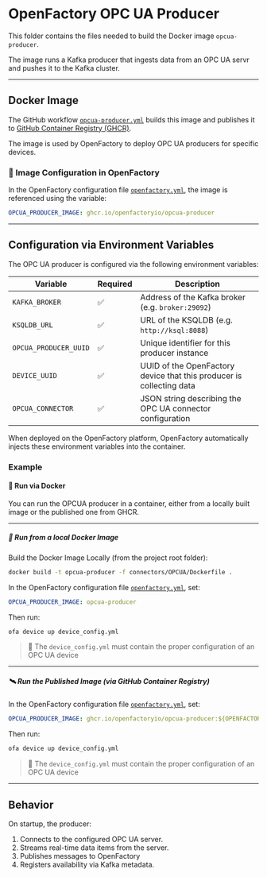 # OpenFactory OPC UA Producer

This folder contains the files needed to build the Docker image `opcua-producer`.

The image runs a Kafka producer that ingests data from an OPC UA servr and pushes it to the Kafka cluster.

---

## Docker Image

The GitHub workflow [`opcua-producer.yml`](../../.github/workflows/opcua_producer.yml) builds this image and publishes it to [GitHub Container Registry (GHCR)](https://github.com/openfactoryio).

The image is used by OpenFactory to deploy OPC UA producers for specific devices.

### 🔧 Image Configuration in OpenFactory

In the OpenFactory configuration file [`openfactory.yml`](../../openfactory/config/openfactory.yml), the image is referenced using the variable:

```yaml
OPCUA_PRODUCER_IMAGE: ghcr.io/openfactoryio/opcua-producer
```

---

## Configuration via Environment Variables

The OPC UA producer is configured via the following environment variables:

| Variable               | Required | Description                                                          |
|------------------------|----------|----------------------------------------------------------------------|
| `KAFKA_BROKER`         | ✅       | Address of the Kafka broker (e.g. `broker:29092`)                    |
| `KSQLDB_URL`           | ✅       | URL of the KSQLDB (e.g. `http://ksql:8088`)                          |
| `OPCUA_PRODUCER_UUID`  | ✅       | Unique identifier for this producer instance                         |
| `DEVICE_UUID`          | ✅       | UUID of the OpenFactory device that this producer is collecting data |
| `OPCUA_CONNECTOR`      | ✅       | JSON string describing the OPC UA connector configuration            |

When deployed on the OpenFactory platform, OpenFactory automatically injects these environment variables into the container.

### Example

#### 🐳 Run via Docker

You can run the OPCUA producer in a container, either from a locally built image or the published one from GHCR.

---

##### 🔧 Run from a local Docker Image

Build the Docker Image Locally (from the project root folder):
```bash
docker build -t opcua-producer -f connectors/OPCUA/Dockerfile .
```
In the OpenFactory configuration file [`openfactory.yml`](../../openfactory/config/openfactory.yml), set:
```yaml
OPCUA_PRODUCER_IMAGE: opcua-producer
```

Then run:
```bash
ofa device up device_config.yml
```
> 🧠 The `device_config.yml` must contain the proper configuration of an OPC UA device

---

##### 🛰️ Run the Published Image (via GitHub Container Registry)

In the OpenFactory configuration file [`openfactory.yml`](../../openfactory/config/openfactory.yml), set:
```yaml
OPCUA_PRODUCER_IMAGE: ghcr.io/openfactoryio/opcua-producer:${OPENFACTORY_VERSION}
```

Then run:
```bash
ofa device up device_config.yml
```
> 🧠 The `device_config.yml` must contain the proper configuration of an OPC UA device

---

## Behavior

On startup, the producer:

1. Connects to the configured OPC UA server.
2. Streams real-time data items from the server.
3. Publishes messages to OpenFactory
4. Registers availability via Kafka metadata.
